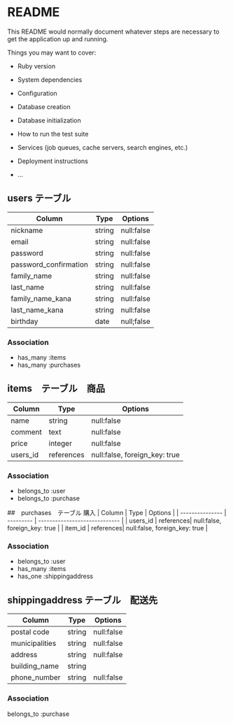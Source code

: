 # README

This README would normally document whatever steps are necessary to get the
application up and running.

Things you may want to cover:

* Ruby version

* System dependencies

* Configuration

* Database creation

* Database initialization

* How to run the test suite

* Services (job queues, cache servers, search engines, etc.)

* Deployment instructions

* ...

## users テーブル　

| Column                 | Type   | Options   |
| ---------------------- | ------ | --------- |
| nickname               | string | null:false|
| email                  | string | null:false|
| password               | string | null:false|
| password_confirmation  | string | null:false|
| family_name            | string | null:false|
| last_name              | string | null:false|
| family_name_kana       | string | null:false|
| last_name_kana         | string | null:false|
| birthday               | date   | null;false|


### Association

- has_many :items
- has_many :purchases

## items　テーブル　商品

| Column            | Type      | Options                       |
| ----------------- | --------- | ----------------------------- |
| name              | string    | null:false                    |
| comment           | text      | null:false                    |
| price             | integer   | null:false                    |
| users_id          | references| null:false, foreign_key: true |

### Association
- belongs_to :user
- belongs_to :purchase

##　purchases　テーブル 購入
| Column          | Type      | Options                       |
| --------------- | --------- | ----------------------------- |
| users_id        | references| null:false, foreign_key: true |
| item_id         | references| null:false, foreign_key: true |

### Association
- belongs_to :user
- has_many   :items
- has_one    :shippingaddress

## shippingaddress テーブル　配送先

| Column          | Type   | Options   |
| --------------- | ------ | --------- |
| postal code     | string | null:false|
| municipalities  | string | null:false|
| address          | string | null:false|
| building_name   | string |           |
| phone_number    | string | null:false|

### Association
belongs_to :purchase
